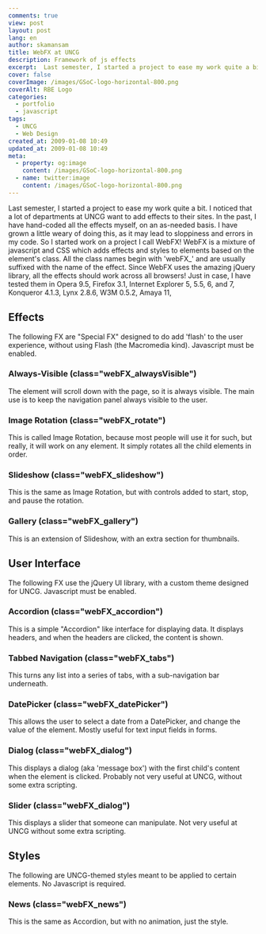 ```yaml
---
comments: true
view: post
layout: post
lang: en
author: skamansam
title: WebFX at UNCG
description: Framework of js effects
excerpt:  Last semester, I started a project to ease my work quite a bit.
cover: false
coverImage: /images/GSoC-logo-horizontal-800.png
coverAlt: RBE Logo
categories:
  - portfolio
  - javascript
tags: 
  - UNCG
  - Web Design
created_at: 2009-01-08 10:49
updated_at: 2009-01-08 10:49
meta:
  - property: og:image
    content: /images/GSoC-logo-horizontal-800.png
  - name: twitter:image
    content: /images/GSoC-logo-horizontal-800.png
---
```


Last semester, I started a project to ease my work quite a bit. I noticed that a
lot of departments at UNCG want to add effects to their sites. In the past, I
have hand-coded all the effects myself, on an as-needed basis. I have grown a
little weary of doing this, as it may lead to sloppiness and errors in my code.
So I started work on a project I call WebFX! WebFX is a mixture of javascript
and CSS which adds effects and styles to elements based on the element's class.
All the class names begin with 'webFX_' and are usually suffixed with the name
of the effect. Since WebFX uses the amazing jQuery library, all the effects
should work across all browsers! Just in case, I have tested them in Opera 9.5,
Firefox 3.1, Internet Explorer 5, 5.5, 6, and 7, Konqueror 4.1.3, Lynx 2.8.6,
W3M 0.5.2, Amaya 11,


## Effects

The following FX are "Special FX" designed to do add 'flash' to the user experience, without using Flash (the Macromedia kind). Javascript must be enabled.


### **Always-Visible** (class="webFX_alwaysVisible")

The element will scroll down with the page, so it is always visible. The main use is to keep the navigation panel always visible to the user.


### **Image Rotation** (class="webFX_rotate")

This is called Image Rotation, because most people will use it for such, but really, it will work on any element. It simply rotates all the child elements in order.<strong></strong>

### **Slideshow** (class="webFX_slideshow")
This is the same as Image Rotation, but with controls added to start, stop, and pause the rotation.

### **Gallery** (class="webFX_gallery")
This is an extension of Slideshow, with an extra section for thumbnails.

## User Interface
The following FX use the jQuery UI library, with a custom theme designed for UNCG. Javascript must be enabled.

### **Accordion** (class="webFX_accordion")
This is a simple "Accordion" like interface for displaying data. It displays headers, and when the headers are clicked, the content is shown.

### **Tabbed Navigation** (class="webFX_tabs")
This turns any list into a series of tabs, with a sub-navigation bar underneath.<strong></strong>

### **DatePicker** (class="webFX_datePicker")
This allows the user to select a date from a DatePicker, and change the value of the element. Mostly useful for text input fields in forms.

### **Dialog** (class="webFX_dialog")
This displays a dialog (aka 'message box') with the first child's content when the element is clicked. Probably not very useful at UNCG, without some extra scripting.

### **Slider** (class="webFX_dialog")
This displays a slider that someone can manipulate. Not very useful at UNCG without some extra scripting.

## Styles
The following are UNCG-themed styles meant to be applied to certain elements. No Javascript is required.

### **News** (class="webFX_news")
This is the same as Accordion, but with no animation, just the style.
